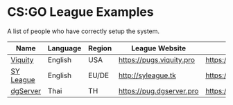 # CS:GO League Examples
A list of people who have correctly setup the system.

| Name | Language | Region | League Website | Discord |
|------|----------|--------|---------|---------|
| [Viquity](https://viquity.pro/) | English | USA | https://pugs.viquity.pro | https://discord.gg/PEsxr37 |
| [SY League](http://syleague.tk) | English | EU/DE | http://syleague.tk | https://discord.gg/9uYJ5J7 |
| [dgServer](https://pug.dgserver.pro) | Thai | TH | https://pug.dgserver.pro | https://discord.gg/JrPuEgb |
